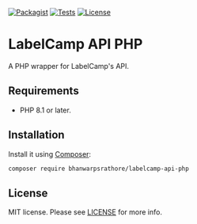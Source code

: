 [![Packagist](https://img.shields.io/packagist/v/bhanwarpsrathore/labelcamp-api-php)](https://packagist.org/packages/bhanwarpsrathore/labelcamp-api-php)
[![Tests](https://github.com/bhanwarpsrathore/labelcamp-api-php/actions/workflows/tests.yml/badge.svg)](https://github.com/bhanwarpsrathore/labelcamp-api-php/actions)
[![License](https://img.shields.io/github/license/bhanwarpsrathore/labelcamp-api-php)](https://packagist.org/packages/bhanwarpsrathore/labelcamp-api-php)

# LabelCamp API PHP
A PHP wrapper for LabelCamp's API.

## Requirements
* PHP 8.1 or later.

## Installation
Install it using [Composer](https://getcomposer.org/):

```sh
composer require bhanwarpsrathore/labelcamp-api-php
```

## License
MIT license. Please see [LICENSE](LICENSE.md) for more info.
